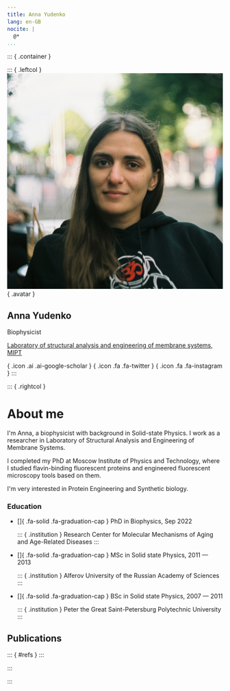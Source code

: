 ```yaml
---
title: Anna Yudenko
lang: en-GB
nocite: |
  @*
...
```


::: { .container }

::: { .leftcol }
![](profile.jpg){ .avatar }

## Anna Yudenko

Biophysicist

[Laboratory of structural analysis and engineering of membrane systems, MIPT](https://cmm-mipt.ru/gushchin-lab/)

[](https://scholar.google.com/citations?user=OJ8lAXcAAAAJ&hl=en&oi=ao){ .icon .ai .ai-google-scholar }
[](https://twitter.com/Aynya5){             .icon .fa .fa-twitter }
[](https://www.instagram.com/ann_yudenko/){ .icon .fa .fa-instagram }
:::

::: { .rightcol }

# About me

I'm Anna, a biophysicist with background in Solid-state Physics. I work as a
researcher in Laboratory of Structural Analysis and Engineering of Membrane
Systems.

I completed my PhD at Moscow Institute of Physics and Technology, where
I studied flavin-binding fluorescent proteins and engineered fluorescent
microscopy tools based on them.

I'm very interested in Protein Engineering and Synthetic biology.

### Education

- []{ .fa-solid .fa-graduation-cap } PhD in Biophysics, Sep 2022

  ::: { .institution }
  Research Center for Molecular Mechanisms of Aging and Age-Related Diseases
  :::

- []{ .fa-solid .fa-graduation-cap } MSc in Solid state Physics, 2011 — 2013

  ::: { .institution }
  Alferov University of the Russian Academy of Sciences
  :::
- []{ .fa-solid .fa-graduation-cap } BSc in Solid state Physics, 2007 — 2011

  ::: { .institution }
  Peter the Great Saint-Petersburg Polytechnic University
  :::

## Publications

::: { #refs }
:::

:::

:::

